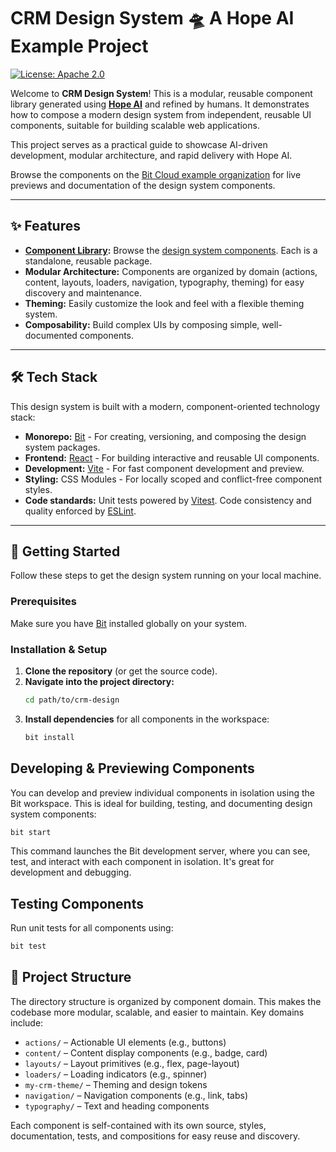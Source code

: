 # CRM Design System 🛸 A Hope AI Example Project

[![License: Apache 2.0](https://img.shields.io/badge/License-Apache_2.0-blue.svg)](https://opensource.org/licenses/Apache-2.0)

Welcome to **CRM Design System**! This is a modular, reusable component library generated using [**Hope AI**](https://bit.cloud) and refined by humans. It demonstrates how to compose a modern design system from independent, reusable UI components, suitable for building scalable web applications.

This project serves as a practical guide to showcase AI-driven development, modular architecture, and rapid delivery with Hope AI.

Browse the components on the [Bit Cloud example organization](https://bit.cloud/corporate) for live previews and documentation of the design system components.

---

## ✨ Features

* **[Component Library](https://bit.cloud/corporate/design):** Browse the [design system components](https://bit.cloud/corporate/design/~components). Each is a standalone, reusable package.
* **Modular Architecture:** Components are organized by domain (actions, content, layouts, loaders, navigation, typography, theming) for easy discovery and maintenance.
* **Theming:** Easily customize the look and feel with a flexible theming system.
* **Composability:** Build complex UIs by composing simple, well-documented components.

---

## 🛠️ Tech Stack

This design system is built with a modern, component-oriented technology stack:

* **Monorepo:** [Bit](https://bit.dev) - For creating, versioning, and composing the design system packages.
* **Frontend:** [React](https://reactjs.org/) - For building interactive and reusable UI components.
* **Development:** [Vite](https://vite.dev) - For fast component development and preview.
* **Styling:** CSS Modules - For locally scoped and conflict-free component styles.
* **Code standards:** Unit tests powered by [Vitest](https://vitest.dev). Code consistency and quality enforced by [ESLint](https://eslint.org).

---

## 🚀 Getting Started

Follow these steps to get the design system running on your local machine.

### Prerequisites

Make sure you have [Bit](https://bit.dev/docs/getting-started/installing-bit/installing-bit) installed globally on your system.

### Installation & Setup

1.  **Clone the repository** (or get the source code).
2.  **Navigate into the project directory:**
    ```bash
    cd path/to/crm-design
    ```
3.  **Install dependencies** for all components in the workspace:
    ```bash
    bit install
    ```

## Developing & Previewing Components

You can develop and preview individual components in isolation using the Bit workspace. This is ideal for building, testing, and documenting design system components:

```bash
bit start
```

This command launches the Bit development server, where you can see, test, and interact with each component in isolation. It's great for development and debugging.

## Testing Components

Run unit tests for all components using:

```bash
bit test
```

## 📂 Project Structure

The directory structure is organized by component domain. This makes the codebase more modular, scalable, and easier to maintain. Key domains include:

- `actions/` – Actionable UI elements (e.g., buttons)
- `content/` – Content display components (e.g., badge, card)
- `layouts/` – Layout primitives (e.g., flex, page-layout)
- `loaders/` – Loading indicators (e.g., spinner)
- `my-crm-theme/` – Theming and design tokens
- `navigation/` – Navigation components (e.g., link, tabs)
- `typography/` – Text and heading components

Each component is self-contained with its own source, styles, documentation, tests, and compositions for easy reuse and discovery.
